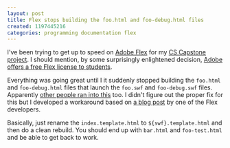 ```yaml
---
layout: post
title: Flex stops building the foo.html and foo-debug.html files
created: 1197445216
categories: programming documentation flex
---
```

I've been trying to get up to speed on <a href="http://labs.adobe.com/technologies/flex/">Adobe Flex</a> for my <a href="https://projects.cecs.pdx.edu/~aaltman/capstone_a_team/index.cgi/wiki">CS Capstone project</a>. I should mention, by some surprisingly enlightened decision, <a href="http://www.flexregistration.com/student.php">Adobe offers a free Flex license to students</a>.

Everything was going great until I it suddenly stopped building the <code>foo.html</code> and <code>foo-debug.html</code> files that launch the <code>foo.swf</code> and <code>foo-debug.swf</code> files. Apparently <a href="http://groups.google.com/group/flex-open-source/browse_thread/thread/40affe8538fbb635">other people ran into this</a> too. I didn't figure out the proper fix for this but I developed a workaround based on <a href="http://www.morearty.com/blog/2006/12/11/changing-the-filenames-in-flex-builder-html-templates/">a blog post</a> by one of the Flex developers.

Basically, just rename the <code>index.template.html</code> to <code>${swf}.template.html</code> and then do a clean rebuild. You should end up with <code>bar.html</code> and <code>foo-test.html</code> and be able to get back to work.
